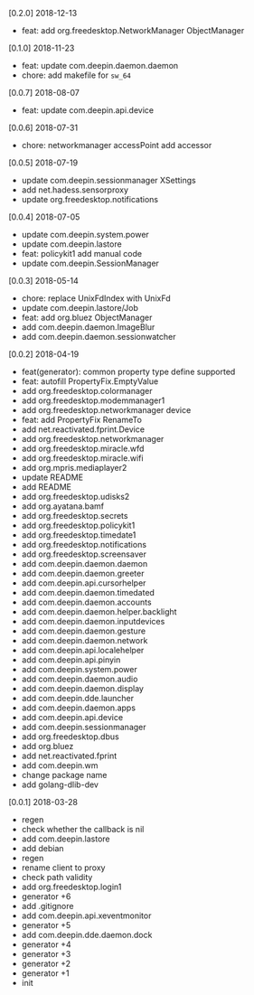 [0.2.0] 2018-12-13
*   feat: add org.freedesktop.NetworkManager ObjectManager

[0.1.0] 2018-11-23
*   feat: update com.deepin.daemon.daemon
*   chore: add makefile for `sw_64`

[0.0.7] 2018-08-07
*   feat: update com.deepin.api.device

[0.0.6] 2018-07-31
*   chore: networkmanager accessPoint add accessor

[0.0.5] 2018-07-19
*   update com.deepin.sessionmanager XSettings
*   add net.hadess.sensorproxy
*   update org.freedesktop.notifications

[0.0.4] 2018-07-05
*   update com.deepin.system.power
*   update com.deepin.lastore
*   feat: policykit1 add manual code
*   update com.deepin.SessionManager

[0.0.3] 2018-05-14
*   chore: replace UnixFdIndex with UnixFd
*   update com.deepin.lastore/Job
*   feat: add org.bluez ObjectManager
*   add com.deepin.daemon.ImageBlur
*   add com.deepin.daemon.sessionwatcher

[0.0.2] 2018-04-19
*   feat(generator): common property type define supported
*   feat: autofill PropertyFix.EmptyValue
*   add org.freedesktop.colormanager
*   add org.freedesktop.modemmanager1
*   add org.freedesktop.networkmanager device
*   feat: add PropertyFix RenameTo
*   add net.reactivated.fprint.Device
*   add org.freedesktop.networkmanager
*   add org.freedesktop.miracle.wfd
*   add org.freedesktop.miracle.wifi
*   add org.mpris.mediaplayer2
*   update README
*   add README
*   add org.freedesktop.udisks2
*   add org.ayatana.bamf
*   add org.freedesktop.secrets
*   add org.freedesktop.policykit1
*   add org.freedesktop.timedate1
*   add org.freedesktop.notifications
*   add org.freedesktop.screensaver
*   add com.deepin.daemon.daemon
*   add com.deepin.daemon.greeter
*   add com.deepin.api.cursorhelper
*   add com.deepin.daemon.timedated
*   add com.deepin.daemon.accounts
*   add com.deepin.daemon.helper.backlight
*   add com.deepin.daemon.inputdevices
*   add com.deepin.daemon.gesture
*   add com.deepin.daemon.network
*   add com.deepin.api.localehelper
*   add com.deepin.api.pinyin
*   add com.deepin.system.power
*   add com.deepin.daemon.audio
*   add com.deepin.daemon.display
*   add com.deepin.dde.launcher
*   add com.deepin.daemon.apps
*   add com.deepin.api.device
*   add com.deepin.sessionmanager
*   add org.freedesktop.dbus
*   add org.bluez
*   add net.reactivated.fprint
*   add com.deepin.wm
*   change package name
*   add golang-dlib-dev

[0.0.1] 2018-03-28
*   regen
*   check whether the callback is nil
*   add com.deepin.lastore
*   add debian
*   regen
*   rename client to proxy
*   check path validity
*   add org.freedesktop.login1
*   generator +6
*   add .gitignore
*   add com.deepin.api.xeventmonitor
*   generator +5
*   add com.deepin.dde.daemon.dock
*   generator +4
*   generator +3
*   generator +2
*   generator +1
*   init
